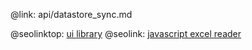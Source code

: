 @link: api/datastore_sync.md

@seolinktop: [ui library](https://webix.com)
@seolink: [javascript excel reader](https://webix.com/widget/excel_viewer/)